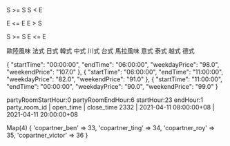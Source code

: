 S >= S
S < E

E <= E
E > S

S >= S
E <= E

歐陸風味
法式
日式
韓式
中式
川式
台式
馬拉風味
意式
泰式
越式
德式

{
"startTime": "00:00:00",
"endTime": "06:00:00",
"weekdayPrice": "98.0",
"weekendPrice": "107.0"
},
{
"startTime": "06:00:00",
"endTime": "11:00:00",
"weekdayPrice": "82.0",
"weekendPrice": "91.0"
},
{
"startTime": "11:00:00",
"endTime": "00:00:00",
"weekdayPrice": "90.0",
"weekendPrice": "99.0"
}

partyRoomStartHour:0
partyRoomEndHour:6
startHour:23
endHour:1
party_room_id | open_time | close_time
2332 | 2021-04-11 08:00:00+08 | 2021-04-11 20:00:00+08

Map(4) {
  'copartner_ben' => 33,
  'copartner_ting' => 34,
  'copartner_roy' => 35,
  'copartner_victor' => 36
} 